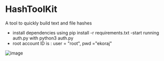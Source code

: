 # HashToolKit
 A tool to quickly build text and file hashes

 - install dependencies using pip install -r requirements.txt
 -start running auth.py with python3 auth.py
 - root account ID is : user = "root", pwd ="ekoraj"

![image](https://github.com/user-attachments/assets/016a0529-c94c-4b0f-b297-67226cf826d3)
